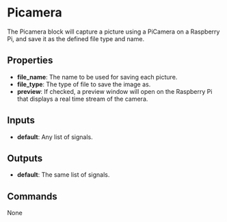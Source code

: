 Picamera
========
The Picamera block will capture a picture using a PiCamera on a Raspberry Pi, and save it as the defined file type and name.

Properties
----------
- **file_name**: The name to be used for saving each picture.
- **file_type**: The type of file to save the image as.
- **preview**: If checked, a preview window will open on the Raspberry Pi that displays a real time stream of the camera.

Inputs
------
- **default**: Any list of signals.

Outputs
-------
- **default**: The same list of signals.

Commands
--------
None

